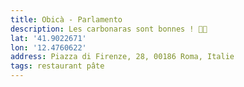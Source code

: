 ```yaml
---
title: Obicà - Parlamento
description: Les carbonaras sont bonnes ! 👌🏻
lat: '41.9022671'
lon: '12.4760622'
address: Piazza di Firenze, 28, 00186 Roma, Italie
tags: restaurant pâte
---
```

